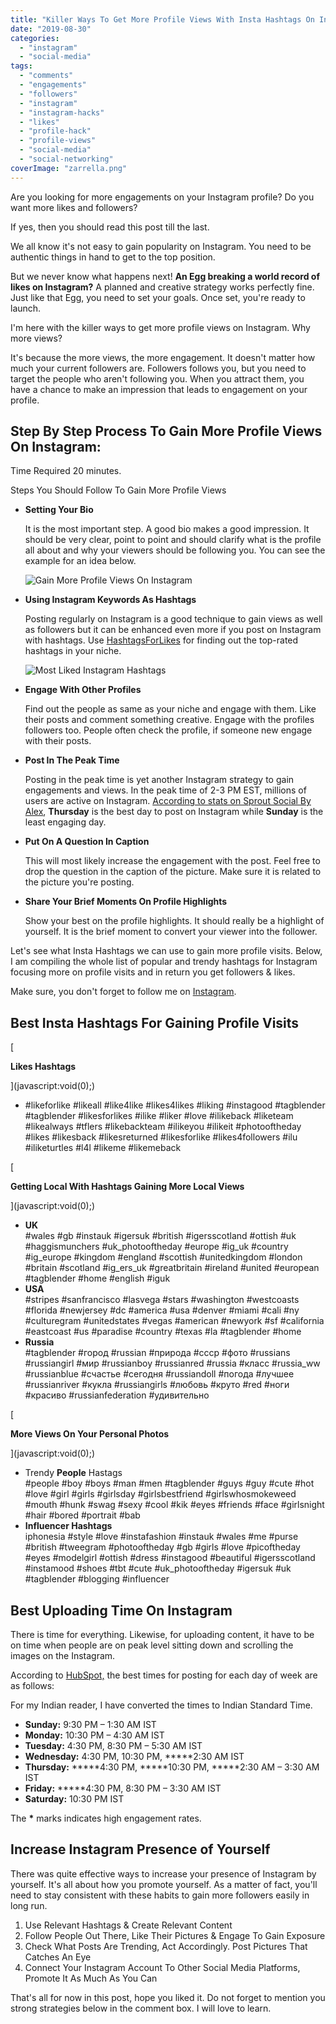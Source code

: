 ```yaml
---
title: "Killer Ways To Get More Profile Views With Insta Hashtags On Instagram"
date: "2019-08-30"
categories: 
  - "instagram"
  - "social-media"
tags: 
  - "comments"
  - "engagements"
  - "followers"
  - "instagram"
  - "instagram-hacks"
  - "likes"
  - "profile-hack"
  - "profile-views"
  - "social-media"
  - "social-networking"
coverImage: "zarrella.png"
---
```


Are you looking for more engagements on your Instagram profile? Do you want more likes and followers?

If yes, then you should read this post till the last.

We all know it's not easy to gain popularity on Instagram. You need to be authentic things in hand to get to the top position.

But we never know what happens next! **An Egg breaking a world record of likes on Instagram?** A planned and creative strategy works perfectly fine. Just like that Egg, you need to set your goals. Once set, you're ready to launch.

I'm here with the killer ways to get more profile views on Instagram. Why more views?

It's because the more views, the more engagement. It doesn't matter how much your current followers are. Followers follows you, but you need to target the people who aren't following you. When you attract them, you have a chance to make an impression that leads to engagement on your profile.

## Step By Step Process To Gain More Profile Views On Instagram:

Time Required 20 minutes.

Steps You Should Follow To Gain More Profile Views

- **Setting Your Bio**
    
    It is the most important step. A good bio makes a good impression. It should be very clear, point to point and should clarify what is the profile all about and why your viewers should be following you. You can see the example for an idea below.  
      
    ![Gain More Profile Views On Instagram](posts/2019/08/images/992713227b65861060aeea869a882a4f.jpg)
    
- **Using Instagram Keywords As Hashtags**
    
    Posting regularly on Instagram is a good technique to gain views as well as followers but it can be enhanced even more if you post on Instagram with hashtags. Use [HashtagsForLikes](https://www.hashtagsforlikes.co/) for finding out the top-rated hashtags in your niche.  
      
    ![Most Liked Instagram Hashtags](posts/2019/08/images/zarrella.png)
    
- **Engage With Other Profiles**
    
    Find out the people as same as your niche and engage with them. Like their posts and comment something creative. Engage with the profiles followers too. People often check the profile, if someone new engage with their posts.  
    
- **Post In The Peak Time**
    
    Posting in the peak time is yet another Instagram strategy to gain engagements and views. In the peak time of 2-3 PM EST, millions of users are active on Instagram. [According to stats on Sprout Social By Alex](https://sproutsocial.com/insights/best-times-to-post-on-social-media/#instagram), **Thursday** is the best day to post on Instagram while **Sunday** is the least engaging day.  
    
- **Put On A Question In Caption**
    
    This will most likely increase the engagement with the post. Feel free to drop the question in the caption of the picture. Make sure it is related to the picture you're posting.  
    
- **Share Your Brief Moments On Profile Highlights**
    
    Show your best on the profile highlights. It should really be a highlight of yourself. It is the brief moment to convert your viewer into the follower.
    

Let's see what Insta Hashtags we can use to gain more profile visits. Below, I am compiling the whole list of popular and trendy hashtags for Instagram focusing more on profile visits and in return you get followers & likes.

Make sure, you don't forget to follow me on [Instagram](https://instagram.com/e.madx).

## Best Insta Hashtags For Gaining Profile Visits

[

**Likes Hashtags**



](javascript:void(0);)

- #likeforlike #likeall #like4like #likes4likes #liking #instagood #tagblender #tagblender #likesforlikes #ilike #liker #love #ilikeback #liketeam #likealways #tflers #likebackteam #ilikeyou #ilikeit #photooftheday #likes #likesback #likesreturned #likesforlike #likes4followers #ilu #iliketurtles #l4l #likeme #likemeback

[

**Getting Local With Hashtags Gaining More Local Views**



](javascript:void(0);)

- **UK**  
    #wales #gb #instauk #igersuk #british #igersscotland #ottish #uk #haggismunchers #uk\_photooftheday #europe #ig\_uk #country #ig\_europe #kingdom #england #scottish #unitedkingdom #london #britain #scotland #ig\_ers\_uk #greatbritain #ireland #united #european #tagblender #home #english #iguk
- **USA**  
    #stripes #sanfrancisco #lasvega #stars #washington #westcoasts #florida #newjersey #dc #america #usa #denver #miami #cali #ny #culturegram #unitedstates #vegas #american #newyork #sf #california #eastcoast #us #paradise #country #texas #la #tagblender #home
- **Russia**  
    #tagblender #город #russian #природа #cccp #фото #russians #russiangirl #мир #russianboy #russianred #russia #класс #russia\_ww #russianblue #счастье #сегодня #russiandoll #погода #лучшее #russianriver #кукла #russiangirls #любовь #круто #red #ноги #красиво #russianfederation #удивительно

[

**More Views On Your Personal Photos**



](javascript:void(0);)

- Trendy **People** Hastags  
    #people #boy #boys #man #men #tagblender #guys #guy #cute #hot #love #girl #girls #girlsday #girlsbestfriend #girlswhosmokeweed #mouth #hunk #swag #sexy #cool #kik #eyes #friends #face #girlsnight #hair #bored #portrait #bab
- **Influencer Hashtags**  
    iphonesia #style #love #instafashion #instauk #wales #me #purse #british #tweegram #photooftheday #gb #girls #love #picoftheday #eyes #modelgirl #ottish #dress #instagood #beautiful #igersscotland #instamood #shoes #tbt #cute #uk\_photooftheday #igersuk #uk #tagblender #blogging #influencer

## Best Uploading Time On Instagram

There is time for everything. Likewise, for uploading content, it have to be on time when people are on peak level sitting down and scrolling the images on the Instagram.

According to [HubSpot,](https://blog.hubspot.com/marketing/instagram-best-time-post) the best times for posting for each day of week are as follows:

For my Indian reader, I have converted the times to Indian Standard Time.

- **Sunday:** 9:30 PM – 1:30 AM IST
- **Monday:** 10:30 PM – 4:30 AM IST
- **Tuesday:** 4:30 PM, 8:30 PM – 5:30 AM IST
- **Wednesday:** 4:30 PM, 10:30 PM, **\***2:30 AM IST
- **Thursday:** **\***4:30 PM, **\***10:30 PM, **\***2:30 AM – 3:30 AM IST
- **Friday:** **\***4:30 PM, 8:30 PM – 3:30 AM IST
- **Saturday:** 10:30 PM IST

The **\*** marks indicates high engagement rates.

## Increase Instagram Presence of Yourself

There was quite effective ways to increase your presence of Instagram by yourself. It's all about how you promote yourself. As a matter of fact, you'll need to stay consistent with these habits to gain more followers easily in long run.

1. Use Relevant Hashtags & Create Relevant Content
2. Follow People Out There, Like Their Pictures & Engage To Gain Exposure
3. Check What Posts Are Trending, Act Accordingly. Post Pictures That Catches An Eye
4. Connect Your Instagram Account To Other Social Media Platforms, Promote It As Much As You Can

That's all for now in this post, hope you liked it. Do not forget to mention you strong strategies below in the comment box. I will love to learn.
